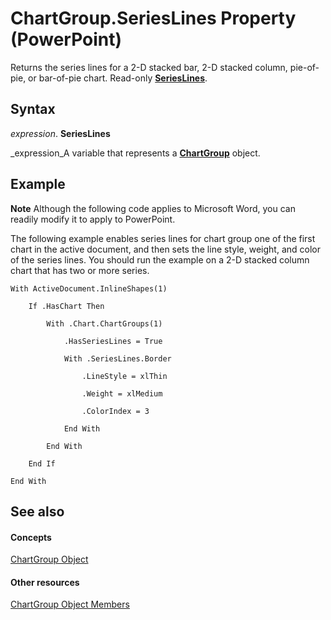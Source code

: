 
# ChartGroup.SeriesLines Property (PowerPoint)

Returns the series lines for a 2-D stacked bar, 2-D stacked column, pie-of-pie, or bar-of-pie chart. Read-only  **[SeriesLines](5d953ed4-ca16-3cb3-ba8f-1742e4a56cb6.md)**.


## Syntax

 _expression_. **SeriesLines**

 _expression_A variable that represents a  **[ChartGroup](5caa5855-bd69-3fbc-f601-504e431a42e9.md)** object.


## Example




 **Note**  Although the following code applies to Microsoft Word, you can readily modify it to apply to PowerPoint.

The following example enables series lines for chart group one of the first chart in the active document, and then sets the line style, weight, and color of the series lines. You should run the example on a 2-D stacked column chart that has two or more series.




```
With ActiveDocument.InlineShapes(1)

    If .HasChart Then

        With .Chart.ChartGroups(1)

            .HasSeriesLines = True

            With .SeriesLines.Border

                .LineStyle = xlThin

                .Weight = xlMedium

                .ColorIndex = 3

            End With

        End With

    End If

End With
```


## See also


#### Concepts


 [ChartGroup Object](5caa5855-bd69-3fbc-f601-504e431a42e9.md)
#### Other resources


 [ChartGroup Object Members](76d0d11d-b693-d3b2-01ae-007f4e16d515.md)
